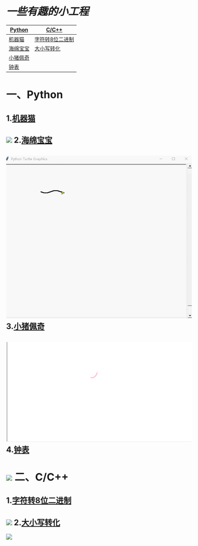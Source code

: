 # *一些有趣的小工程*
|[Python](https://github.com/ljgithub669/small_project/blob/master/README.md#%E4%B8%80python)|[C/C++](https://github.com/ljgithub669/small_project/blob/master/README.md#%E4%BA%8Ccc)|
|------|------|
|[机器猫](https://github.com/ljgithub669/small_project/tree/master/%E6%9C%BA%E5%99%A8%E7%8C%AB)|[字符转8位二进制](https://github.com/ljgithub669/small_project/tree/master/C/%E5%AD%97%E7%AC%A6%E8%BD%AC%E4%BA%8C%E8%BF%9B%E5%88%B6)|
|[海绵宝宝](https://github.com/ljgithub669/small_project/tree/master/Python/%E6%B5%B7%E7%BB%B5%E5%AE%9D%E5%AE%9D)|[大小写转化](https://github.com/ljgithub669/small_project/tree/master/C/%E5%A4%A7%E5%B0%8F%E5%86%99%E8%BD%AC%E5%8C%96)|
|[小猪佩奇](https://github.com/ljgithub669/small_project/tree/master/Python/%E5%B0%8F%E7%8C%AA%E4%BD%A9%E5%A5%87)|
|[钟表](https://github.com/ljgithub669/small_project/tree/master/Python/%E9%92%9F%E8%A1%A8)|

一、Python
===
1.[机器猫](https://github.com/ljgithub669/small_project/tree/master/Python/%E6%9C%BA%E5%99%A8%E7%8C%AB)
---
![](./Python/机器猫/机器猫.gif)
2.[海绵宝宝](https://github.com/ljgithub669/small_project/tree/master/Python/%E6%B5%B7%E7%BB%B5%E5%AE%9D%E5%AE%9D)
---
![](./Python/海绵宝宝/海绵宝宝.gif)
3.[小猪佩奇](https://github.com/ljgithub669/small_project/tree/master/Python/%E5%B0%8F%E7%8C%AA%E4%BD%A9%E5%A5%87)
---
![](./Python/小猪佩奇/小猪佩奇.gif)
4.[钟表](https://github.com/ljgithub669/small_project/tree/master/Python/%E9%92%9F%E8%A1%A8)
---
![](.Python/钟表/钟表.gif)
二、C/C++
=====
1.[字符转8位二进制](https://github.com/ljgithub669/small_project/tree/master/%E5%AD%97%E7%AC%A6%E8%BD%AC%E4%BA%8C%E8%BF%9B%E5%88%B6)
---
![](http://ww1.sinaimg.cn/large/006YKa8tly1g4uqlwijerj311y0kggmj.jpg)
2.[大小写转化](https://github.com/ljgithub669/small_project/tree/master/%E5%A4%A7%E5%B0%8F%E5%86%99%E8%BD%AC%E5%8C%96)
------
![](http://ww1.sinaimg.cn/large/006YKa8tly1g4ty1mreusj311y0kg74y.jpg)
